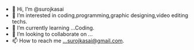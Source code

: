 - 👋 Hi, I’m @surojkasai
- 👀 I’m interested in coding,programming,graphic designing,video editing techs.
- 🌱 I’m currently learning ...Coding.
- 💞️ I’m looking to collaborate on ...
- 📫 How to reach me ...surojkasai@gmail.com.

<!---
surojkasai/surojkasai is a ✨ special ✨ repository because its `README.md` (this file) appears on your GitHub profile.
You can click the Preview link to take a look at your changes.
--->

